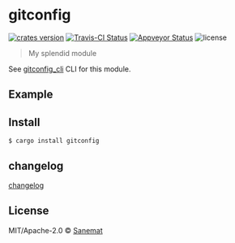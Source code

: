 # gitconfig

[![crates version][crates-image]][crates-url] [![Travis-CI Status][travis-image]][travis-url] [![Appveyor Status][appveyor-image]][appveyor-url] ![license][license-image]

> My splendid module

See [gitconfig_cli](https://github.com/packsaddle/gitconfig_cli) CLI for this module.

## Example


## Install

```
$ cargo install gitconfig
```

## changelog

[changelog](./changelog.md)

## License

MIT/Apache-2.0 © [Sanemat](sane.jp)

[travis-url]: https://travis-ci.org/packsaddle/gitconfig
[travis-image]: https://img.shields.io/travis/packsaddle/gitconfig/master.svg?style=flat-square&label=travis
[appveyor-url]: https://ci.appveyor.com/project/packsaddle/gitconfig/branch/master
[appveyor-image]: https://img.shields.io/appveyor/ci/packsaddle/gitconfig/master.svg?style=flat-square&label=appveyor
[crates-url]: https://crates.io/crates/gitconfig
[crates-image]: https://img.shields.io/crates/v/gitconfig.svg?style=flat-square
[license-image]: https://img.shields.io/crates/l/gitconfig.svg?style=flat-square

